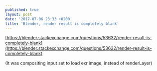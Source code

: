 ```yaml
---
published: true
layout: post
date: '2017-07-06 23:33 +0200'
title: 'Blender, render result is completely blank'
---
```

[https://blender.stackexchange.com/questions/53632/render-result-is-completely-blank](https://blender.stackexchange.com/questions/53632/render-result-is-completely-blank)

(It was compositing input set to load exr image, instead of renderLayer)
